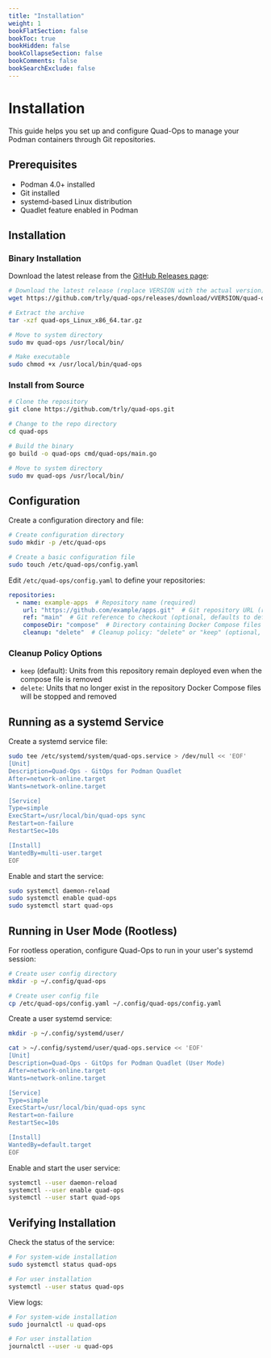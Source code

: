 ```yaml
---
title: "Installation"
weight: 1
bookFlatSection: false
bookToc: true
bookHidden: false
bookCollapseSection: false
bookComments: false
bookSearchExclude: false
---
```


# Installation

This guide helps you set up and configure Quad-Ops to manage your Podman containers through Git repositories.

## Prerequisites

- Podman 4.0+ installed
- Git installed
- systemd-based Linux distribution
- Quadlet feature enabled in Podman

## Installation

### Binary Installation

Download the latest release from the [GitHub Releases page](https://github.com/trly/quad-ops/releases):

```bash
# Download the latest release (replace VERSION with the actual version)
wget https://github.com/trly/quad-ops/releases/download/vVERSION/quad-ops_Linux_x86_64.tar.gz

# Extract the archive
tar -xzf quad-ops_Linux_x86_64.tar.gz

# Move to system directory
sudo mv quad-ops /usr/local/bin/

# Make executable
sudo chmod +x /usr/local/bin/quad-ops
```

### Install from Source

```bash
# Clone the repository
git clone https://github.com/trly/quad-ops.git

# Change to the repo directory
cd quad-ops

# Build the binary
go build -o quad-ops cmd/quad-ops/main.go

# Move to system directory
sudo mv quad-ops /usr/local/bin/
```

## Configuration

Create a configuration directory and file:

```bash
# Create configuration directory
sudo mkdir -p /etc/quad-ops

# Create a basic configuration file
sudo touch /etc/quad-ops/config.yaml
```

Edit `/etc/quad-ops/config.yaml` to define your repositories:

```yaml
repositories:
  - name: example-apps  # Repository name (required)
    url: "https://github.com/example/apps.git"  # Git repository URL (required)
    ref: "main"  # Git reference to checkout (optional, defaults to default branch)
    composeDir: "compose"  # Directory containing Docker Compose files (optional)
    cleanup: "delete"  # Cleanup policy: "delete" or "keep" (optional, defaults to "keep")
```

### Cleanup Policy Options

- `keep` (default): Units from this repository remain deployed even when the compose file is removed
- `delete`: Units that no longer exist in the repository Docker Compose files will be stopped and removed

## Running as a systemd Service

Create a systemd service file:

```bash
sudo tee /etc/systemd/system/quad-ops.service > /dev/null << 'EOF'
[Unit]
Description=Quad-Ops - GitOps for Podman Quadlet
After=network-online.target
Wants=network-online.target

[Service]
Type=simple
ExecStart=/usr/local/bin/quad-ops sync
Restart=on-failure
RestartSec=10s

[Install]
WantedBy=multi-user.target
EOF
```

Enable and start the service:

```bash
sudo systemctl daemon-reload
sudo systemctl enable quad-ops
sudo systemctl start quad-ops
```

## Running in User Mode (Rootless)

For rootless operation, configure Quad-Ops to run in your user's systemd session:

```bash
# Create user config directory
mkdir -p ~/.config/quad-ops

# Create user config file
cp /etc/quad-ops/config.yaml ~/.config/quad-ops/config.yaml
```

Create a user systemd service:

```bash
mkdir -p ~/.config/systemd/user/

cat > ~/.config/systemd/user/quad-ops.service << 'EOF'
[Unit]
Description=Quad-Ops - GitOps for Podman Quadlet (User Mode)
After=network-online.target
Wants=network-online.target

[Service]
Type=simple
ExecStart=/usr/local/bin/quad-ops sync
Restart=on-failure
RestartSec=10s

[Install]
WantedBy=default.target
EOF
```

Enable and start the user service:

```bash
systemctl --user daemon-reload
systemctl --user enable quad-ops
systemctl --user start quad-ops
```

## Verifying Installation

Check the status of the service:

```bash
# For system-wide installation
sudo systemctl status quad-ops

# For user installation
systemctl --user status quad-ops
```

View logs:

```bash
# For system-wide installation
sudo journalctl -u quad-ops

# For user installation
journalctl --user -u quad-ops
```
